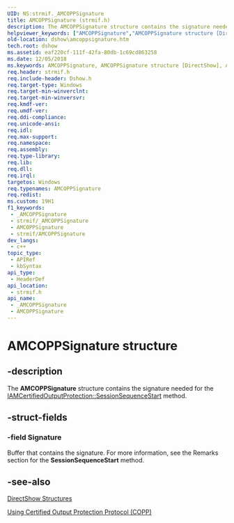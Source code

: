 ```yaml
---
UID: NS:strmif._AMCOPPSignature
title: AMCOPPSignature (strmif.h)
description: The AMCOPPSignature structure contains the signature needed for the IAMCertifiedOutputProtection::SessionSequenceStart method.
helpviewer_keywords: ["AMCOPPSignature","AMCOPPSignature structure [DirectShow]","AMCOPPSignatureStructure","dshow.amcoppsignature","strmif/AMCOPPSignature"]
old-location: dshow\amcoppsignature.htm
tech.root: dshow
ms.assetid: eaf220cf-111f-42fa-80db-1c69cd863258
ms.date: 12/05/2018
ms.keywords: AMCOPPSignature, AMCOPPSignature structure [DirectShow], AMCOPPSignatureStructure, dshow.amcoppsignature, strmif/AMCOPPSignature
req.header: strmif.h
req.include-header: Dshow.h
req.target-type: Windows
req.target-min-winverclnt: 
req.target-min-winversvr: 
req.kmdf-ver: 
req.umdf-ver: 
req.ddi-compliance: 
req.unicode-ansi: 
req.idl: 
req.max-support: 
req.namespace: 
req.assembly: 
req.type-library: 
req.lib: 
req.dll: 
req.irql: 
targetos: Windows
req.typenames: AMCOPPSignature
req.redist: 
ms.custom: 19H1
f1_keywords:
 - _AMCOPPSignature
 - strmif/_AMCOPPSignature
 - AMCOPPSignature
 - strmif/AMCOPPSignature
dev_langs:
 - c++
topic_type:
 - APIRef
 - kbSyntax
api_type:
 - HeaderDef
api_location:
 - strmif.h
api_name:
 - _AMCOPPSignature
 - AMCOPPSignature
---
```


# AMCOPPSignature structure


## -description

The <b>AMCOPPSignature</b> structure contains the signature needed for the <a href="/windows/desktop/api/strmif/nf-strmif-iamcertifiedoutputprotection-sessionsequencestart">IAMCertifiedOutputProtection::SessionSequenceStart</a> method.

## -struct-fields

### -field Signature

Buffer that contains the signature. For more information, see the Remarks section for the <b>SessionSequenceStart</b> method.

## -see-also

<a href="/windows/desktop/DirectShow/directshow-structures">DirectShow Structures</a>



<a href="/windows/desktop/DirectShow/using-certified-output-protection-protocol--copp">Using Certified Output Protection Protocol (COPP)</a>

